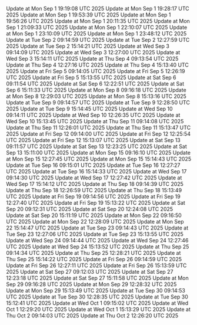Update at Mon Sep  1 19:19:08 UTC 2025
Update at Mon Sep  1 19:28:17 UTC 2025
Update at Mon Sep  1 19:53:39 UTC 2025
Update at Mon Sep  1 19:56:26 UTC 2025
Update at Mon Sep  1 20:11:35 UTC 2025
Update at Mon Sep  1 21:09:33 UTC 2025
Update at Mon Sep  1 22:10:07 UTC 2025
Update at Mon Sep  1 23:10:09 UTC 2025
Update at Mon Sep  1 23:48:12 UTC 2025
Update at Tue Sep  2 09:14:59 UTC 2025
Update at Tue Sep  2 12:27:59 UTC 2025
Update at Tue Sep  2 15:14:21 UTC 2025
Update at Wed Sep  3 09:14:09 UTC 2025
Update at Wed Sep  3 12:27:00 UTC 2025
Update at Wed Sep  3 15:14:11 UTC 2025
Update at Thu Sep  4 09:13:54 UTC 2025
Update at Thu Sep  4 12:27:16 UTC 2025
Update at Thu Sep  4 15:13:40 UTC 2025
Update at Fri Sep  5 09:14:05 UTC 2025
Update at Fri Sep  5 12:26:19 UTC 2025
Update at Fri Sep  5 15:13:55 UTC 2025
Update at Sat Sep  6 09:11:54 UTC 2025
Update at Sat Sep  6 12:22:51 UTC 2025
Update at Sat Sep  6 15:11:33 UTC 2025
Update at Mon Sep  8 09:16:18 UTC 2025
Update at Mon Sep  8 12:29:03 UTC 2025
Update at Mon Sep  8 15:13:16 UTC 2025
Update at Tue Sep  9 09:14:57 UTC 2025
Update at Tue Sep  9 12:28:50 UTC 2025
Update at Tue Sep  9 15:14:45 UTC 2025
Update at Wed Sep 10 09:14:11 UTC 2025
Update at Wed Sep 10 12:26:35 UTC 2025
Update at Wed Sep 10 15:13:45 UTC 2025
Update at Thu Sep 11 09:14:08 UTC 2025
Update at Thu Sep 11 12:26:01 UTC 2025
Update at Thu Sep 11 15:13:47 UTC 2025
Update at Fri Sep 12 09:14:00 UTC 2025
Update at Fri Sep 12 12:25:54 UTC 2025
Update at Fri Sep 12 15:13:07 UTC 2025
Update at Sat Sep 13 09:11:57 UTC 2025
Update at Sat Sep 13 12:23:25 UTC 2025
Update at Sat Sep 13 15:11:00 UTC 2025
Update at Mon Sep 15 09:16:10 UTC 2025
Update at Mon Sep 15 12:27:45 UTC 2025
Update at Mon Sep 15 15:14:43 UTC 2025
Update at Tue Sep 16 09:15:01 UTC 2025
Update at Tue Sep 16 12:27:27 UTC 2025
Update at Tue Sep 16 15:14:33 UTC 2025
Update at Wed Sep 17 09:14:30 UTC 2025
Update at Wed Sep 17 12:27:42 UTC 2025
Update at Wed Sep 17 15:14:12 UTC 2025
Update at Thu Sep 18 09:14:39 UTC 2025
Update at Thu Sep 18 12:26:59 UTC 2025
Update at Thu Sep 18 15:13:49 UTC 2025
Update at Fri Sep 19 09:14:56 UTC 2025
Update at Fri Sep 19 12:27:40 UTC 2025
Update at Fri Sep 19 15:13:22 UTC 2025
Update at Sat Sep 20 09:12:31 UTC 2025
Update at Sat Sep 20 12:24:08 UTC 2025
Update at Sat Sep 20 15:11:19 UTC 2025
Update at Mon Sep 22 09:16:50 UTC 2025
Update at Mon Sep 22 12:28:09 UTC 2025
Update at Mon Sep 22 15:14:47 UTC 2025
Update at Tue Sep 23 09:14:43 UTC 2025
Update at Tue Sep 23 12:27:06 UTC 2025
Update at Tue Sep 23 15:13:55 UTC 2025
Update at Wed Sep 24 09:14:44 UTC 2025
Update at Wed Sep 24 12:27:46 UTC 2025
Update at Wed Sep 24 15:13:52 UTC 2025
Update at Thu Sep 25 09:14:34 UTC 2025
Update at Thu Sep 25 12:28:21 UTC 2025
Update at Thu Sep 25 15:14:22 UTC 2025
Update at Fri Sep 26 09:14:59 UTC 2025
Update at Fri Sep 26 12:27:11 UTC 2025
Update at Fri Sep 26 15:13:59 UTC 2025
Update at Sat Sep 27 09:12:03 UTC 2025
Update at Sat Sep 27 12:23:18 UTC 2025
Update at Sat Sep 27 15:11:58 UTC 2025
Update at Mon Sep 29 09:16:28 UTC 2025
Update at Mon Sep 29 12:28:32 UTC 2025
Update at Mon Sep 29 15:13:49 UTC 2025
Update at Tue Sep 30 09:14:53 UTC 2025
Update at Tue Sep 30 12:28:35 UTC 2025
Update at Tue Sep 30 15:12:41 UTC 2025
Update at Wed Oct  1 09:15:02 UTC 2025
Update at Wed Oct  1 12:29:20 UTC 2025
Update at Wed Oct  1 15:13:29 UTC 2025
Update at Thu Oct  2 09:14:03 UTC 2025
Update at Thu Oct  2 12:26:20 UTC 2025
